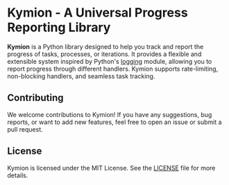 # **Kymion** - A Universal Progress Reporting Library

**Kymion** is a Python library designed to help you track and report the progress of tasks, processes, or iterations.
It provides a flexible and extensible system inspired by Python's [logging](https://docs.python.org/3/library/logging.html) module, allowing you to report progress through different handlers.
Kymion supports rate-limiting, non-blocking handlers, and seamless task tracking.

## **Contributing**

We welcome contributions to Kymion! If you have any suggestions, bug reports, or want to add new features, feel free to open an issue or submit a pull request.

## **License**

Kymion is licensed under the MIT License. See the [LICENSE](LICENSE) file for more details.
